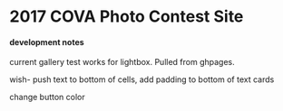 # 2017 COVA Photo Contest Site

#### development notes


current gallery test works for lightbox. Pulled from ghpages.

wish- push text to bottom of cells, add padding to bottom of text cards

change button color
